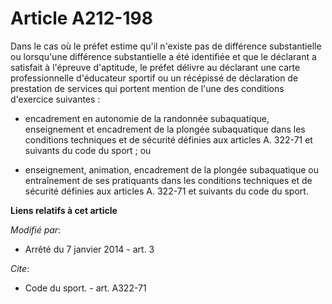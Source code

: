 # Article A212-198

Dans le cas où le préfet estime qu'il n'existe pas de différence substantielle ou lorsqu'une différence substantielle a été
identifiée et que le déclarant a satisfait à l'épreuve d'aptitude, le préfet délivre au déclarant une carte professionnelle
d'éducateur sportif ou un récépissé de déclaration de prestation de services qui portent mention de l'une des conditions
d'exercice suivantes :

- encadrement en autonomie de la randonnée subaquatique, enseignement et encadrement de la plongée subaquatique dans les
conditions techniques et de sécurité définies aux articles A. 322-71 et suivants du code du sport ; ou

- enseignement, animation, encadrement de la plongée subaquatique ou entraînement de ses pratiquants dans les conditions
techniques et de sécurité définies aux articles A. 322-71 et suivants du code du sport.

**Liens relatifs à cet article**

_Modifié par_:

  - Arrêté du 7 janvier 2014 - art. 3

_Cite_:

  - Code du sport. - art. A322-71
